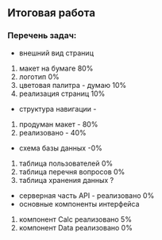 
## Итоговая работа 

### Перечень задач:

* внешний вид страниц 
1. макет на бумаге 80%
2. логотип 0%
3. цветовая палитра - думаю 10%
4. реализация страниц 10% 

* структура навигации -
1. продуман макет - 80% 
2. реализовано - 40%

* схема базы данных -0%
1. таблица пользователей 0%
2. таблица перечня вопросов 0%
3. таблица хранения данных ?

 * серверная часть API - реализовано 0%
* основные компоненты интерфейса 
1. компонент Calc реализовано 5%
2. компонент Data реализовано 0%


